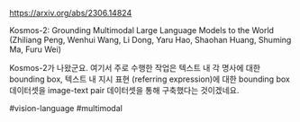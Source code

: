 https://arxiv.org/abs/2306.14824

Kosmos-2: Grounding Multimodal Large Language Models to the World (Zhiliang Peng, Wenhui Wang, Li Dong, Yaru Hao, Shaohan Huang, Shuming Ma, Furu Wei)

Kosmos-2가 나왔군요. 여기서 주로 수행한 작업은 텍스트 내 각 명사에 대한 bounding box, 텍스트 내 지시 표현 (referring expression)에 대한 bounding box 데이터셋을 image-text pair 데이터셋을 통해 구축했다는 것이겠네요.

#vision-language #multimodal 